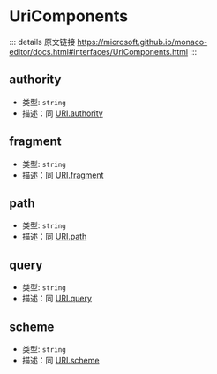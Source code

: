 # UriComponents
        
::: details 原文链接
https://microsoft.github.io/monaco-editor/docs.html#interfaces/UriComponents.html
:::

## authority
- 类型: `string`
- 描述：同 [URI.authority](/api/Uri.md#authority)

## fragment
- 类型: `string`
- 描述：同 [URI.fragment](/api/Uri.md#fragment)

## path
- 类型: `string`
- 描述：同 [URI.path](/api/Uri.md#path)

## query
- 类型: `string`
- 描述：同 [URI.query](/api/Uri.md#query)

## scheme
- 类型: `string`
- 描述：同 [URI.scheme](/api/Uri.md#scheme)
